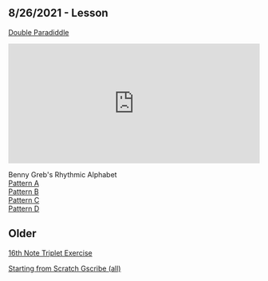 ## 8/26/2021 - Lesson

[Double Paradiddle](https://www.mikeslessons.com/index.php/gscribe?Mode=view&TimeSig=4/4&Div=12&Title=Double%20Paradiddle&Tempo=80&Measures=1&H=|------------|&S=|OOOOOOOOOOOO|&K=|------------|&Stickings=|RLRLRRLRLRLL|)

<iframe width="100%" height="240" src="https://www.mikeslessons.com/index.php/groove/GrooveEmbed.html?Mode=view&TimeSig=4/4&Div=16&Title=Pattern%20A&Tempo=80&Measures=1&H=|x-x-x-x-x-x-x-x-|&S=|----O-------O---|&K=|o---o---o---o---|" frameborder="0" ></iframe>	

Benny Greb's Rhythmic Alphabet\
[Pattern A](https://www.mikeslessons.com/index.php/gscribe?Mode=view&TimeSig=4/4&Div=16&Title=Pattern%20A&Tempo=80&Measures=1&H=|x-x-x-x-x-x-x-x-|&S=|----O-------O---|&K=|o---o---o---o---|)\
[Pattern B](https://www.mikeslessons.com/index.php/gscribe?Mode=view&TimeSig=4/4&Div=16&Title=Pattern%20B&Tempo=80&Measures=1&H=|x-x-x-x-x-x-x-x-|&S=|----O-------O---|&K=|-o---o---o---o--|)\
[Pattern C](https://www.mikeslessons.com/index.php/gscribe?Mode=view&TimeSig=4/4&Div=16&Title=Pattern%20C&Tempo=80&Measures=1&H=|x-x-x-x-x-x-x-x-|&S=|----O-------O---|&K=|--o---o---o---o-|)\
[Pattern D](https://www.mikeslessons.com/index.php/gscribe?Mode=view&TimeSig=4/4&Div=16&Title=Pattern%20D&Tempo=80&Measures=1&H=|x-x-x-x-x-x-x-x-|&S=|----O-------O---|&K=|---o---o---o---o|)

## Older

[16th Note Triplet Exercise](https://www.mikeslessons.com/gscribe?Mode=view&TimeSig=4/4&Div=24&Title=16th%20note%20triplet%20exercise%20&Tempo=80&Measures=2&H=|------------------------|------------------------|&S=|O-----O-----O-----O-----|OooOooOooOooOooOooOooOoo|&K=|------------------------|------------------------|)

[Starting from Scratch Gscribe (all)](https://www.mikeslessons.com/course/summary/starting-from-scratch)
